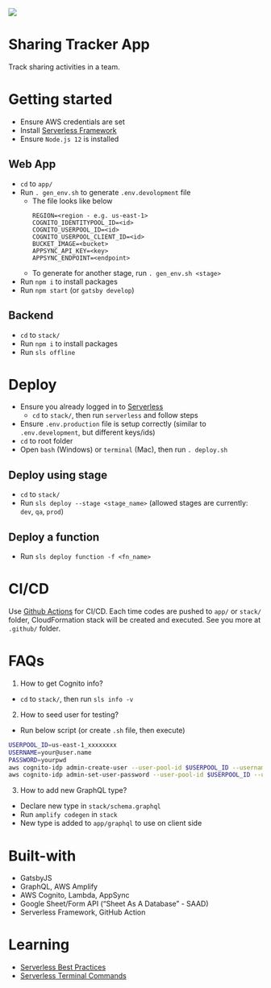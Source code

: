 ![](https://github.com/nguyen190887/badge-scanner-app/workflows/Build%20&%20Deploy/badge.svg)

# Sharing Tracker App
Track sharing activities in a team.

# Getting started
- Ensure AWS credentials are set
- Install [Serverless Framework](https://serverless.com/)
- Ensure `Node.js 12` is installed

## Web App
- `cd` to `app/`
- Run `. gen_env.sh` to generate `.env.devolopment` file
  - The file looks like below
    ```
    REGION=<region - e.g. us-east-1>
    COGNITO_IDENTITYPOOL_ID=<id>
    COGNITO_USERPOOL_ID=<id>
    COGNITO_USERPOOL_CLIENT_ID=<id>
    BUCKET_IMAGE=<bucket>
    APPSYNC_API_KEY=<key>
    APPSYNC_ENDPOINT=<endpoint>
    ```
  - To generate for another stage, run `. gen_env.sh <stage>`
- Run `npm i` to install packages
- Run `npm start` (or `gatsby develop`)

## Backend
- `cd` to `stack/`
- Run `npm i` to install packages
- Run `sls offline`

# Deploy
- Ensure you already logged in to [Serverless](https://dashboard.serverless.com/)
  - `cd` to `stack/`, then run `serverless` and follow steps
- Ensure `.env.production` file is setup correctly (similar to `.env.development`, but different keys/ids)
- `cd` to root folder
- Open `bash` (Windows) or `terminal` (Mac), then run `. deploy.sh`

## Deploy using stage
- `cd` to `stack/`
- Run `sls deploy --stage <stage_name>` (allowed stages are currently: `dev`, `qa`, `prod`)

## Deploy a function
- Run `sls deploy function -f <fn_name>`

# CI/CD
Use [Github Actions](https://github.com/features/actions) for CI/CD. Each time codes are pushed to `app/` or `stack/` folder, CloudFormation stack will be created and executed. See you more at `.github/` folder.

# FAQs
1. How to get Cognito info?
  - `cd` to `stack/`, then run `sls info -v`

2. How to seed user for testing?
  - Run below script (or create `.sh` file, then execute)
  ```bash
  USERPOOL_ID=us-east-1_xxxxxxxx
  USERNAME=your@user.name
  PASSWORD=yourpwd
  aws cognito-idp admin-create-user --user-pool-id $USERPOOL_ID --username $USERNAME 
  aws cognito-idp admin-set-user-password --user-pool-id $USERPOOL_ID --username $USERNAME --password $PASSWORD --permanent
  ```

3. How to add new GraphQL type?
  - Declare new type in `stack/schema.graphql`
  - Run `amplify codegen` in `stack`
  - New type is added to `app/graphql` to use on client side 

# Built-with
- GatsbyJS
- GraphQL, AWS Amplify
- AWS Cognito, Lambda, AppSync
- Google Sheet/Form API (“Sheet As A Database” - SAAD)
- Serverless Framework, GitHub Action

# Learning
- [Serverless Best Practices](https://medium.com/@PaulDJohnston/serverless-best-practices-b3c97d551535)
- [Serverless Terminal Commands](https://lorenstewart.me/2017/09/19/serverless-framework-terminal-commands/)

